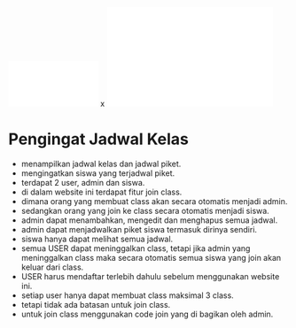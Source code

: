 ![url](https://github.com/Eathen0/QuickPlant/blob/main/appLogo.png) x ![url](https://github.com/Eathen0/QuickPlant/blob/main/next-js-seeklogo.svg)

# Pengingat Jadwal Kelas

+ menampilkan jadwal kelas dan jadwal piket.
+ mengingatkan siswa yang terjadwal piket.
+ terdapat 2 user, admin dan siswa.
+ di dalam website ini terdapat fitur join class.
+ dimana orang yang membuat class akan secara otomatis menjadi admin.
+ sedangkan orang yang join ke class secara otomatis menjadi siswa.
+ admin dapat menambahkan, mengedit dan menghapus semua jadwal.
+ admin dapat menjadwalkan piket siswa termasuk dirinya sendiri.
+ siswa hanya dapat melihat semua jadwal.
+ semua USER dapat meninggalkan class, tetapi jika admin yang meninggalkan class maka secara otomatis semua siswa yang join akan keluar dari class.
+ USER harus mendaftar terlebih dahulu sebelum menggunakan website ini.
+ setiap user hanya dapat membuat class maksimal 3 class.
+ tetapi tidak ada batasan untuk join class.
+ untuk join class menggunakan code join yang di bagikan oleh admin.
